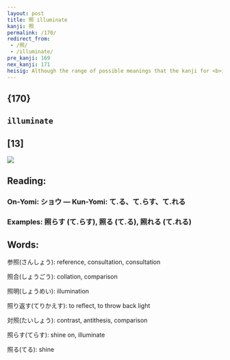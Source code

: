 ```yaml
---
layout: post
title: 照 illuminate
kanji: 照
permalink: /170/
redirect_from:
 - /照/
 - /illuminate/
pre_kanji: 169
nex_kanji: 171
heisig: Although the range of possible meanings that the kanji for <b>illuminate</b> can have is about as rich as the connotations of the English word, we need to focus on just one of them: to make something <i>shine</i>. If you glaze a pot and put it into the <i>oven</i> to <i>fire</i> it, you in fact <i>illuminate</i> it. Hence the kanji for <b>illuminate</b> compares the kanji for <i>shining</i> with the primitive element for the <i>oven's fire</i>.
---
```


## {170}

## `illuminate`

## [13]

<div class="stroke"><img src="E785A7.png" /></div>

## Reading:

### On-Yomi: ショウ &mdash; Kun-Yomi: て.る、て.らす、て.れる

### Examples: 照らす (て.らす), 照る (て.る), 照れる (て.れる)

## Words:

参照(さんしょう): reference, consultation, consultation

照合(しょうごう): collation, comparison

照明(しょうめい): illumination

照り返す(てりかえす): to reflect, to throw back light

対照(たいしょう): contrast, antithesis, comparison

照らす(てらす): shine on, illuminate

照る(てる): shine
